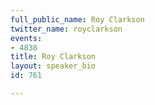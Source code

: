 ```yaml
---
full_public_name: Roy Clarkson
twitter_name: royclarkson
events:
- 4838
title: Roy Clarkson
layout: speaker_bio
id: 761

---
```

